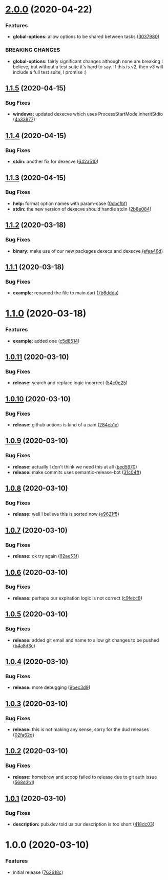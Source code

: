 # [2.0.0](https://github.com/brad-jones/drun/compare/v1.1.5...v2.0.0) (2020-04-22)


### Features

* **global-options:** allow options to be shared between tasks ([3037980](https://github.com/brad-jones/drun/commit/303798012fb15df53cf151110cc17b4398e6a63d))


### BREAKING CHANGES

* **global-options:** fairly significant changes although none are
breaking I believe, but without a test suite it's hard to say. If this is v2,
then v3 will include a full test suite, I promise :)

## [1.1.5](https://github.com/brad-jones/drun/compare/v1.1.4...v1.1.5) (2020-04-15)


### Bug Fixes

* **windows:** updated dexecve which uses ProcessStartMode.inheritStdio ([4a33877](https://github.com/brad-jones/drun/commit/4a3387735be0a77e472fd439888fbc3289df1899))

## [1.1.4](https://github.com/brad-jones/drun/compare/v1.1.3...v1.1.4) (2020-04-15)


### Bug Fixes

* **stdin:** another fix for dexecve ([642a510](https://github.com/brad-jones/drun/commit/642a5103e4d2bbab5f019055d05de1816bdda94c))

## [1.1.3](https://github.com/brad-jones/drun/compare/v1.1.2...v1.1.3) (2020-04-15)


### Bug Fixes

* **help:** format option names with param-case ([0cbcfbf](https://github.com/brad-jones/drun/commit/0cbcfbf87ef03af8b06c2271138dc8cab8bbd48c))
* **stdin:** the new version of dexecve should handle stdin ([2b8e084](https://github.com/brad-jones/drun/commit/2b8e084b1ec938e7bdb8a08f6fe7ce4bb6e45051))

## [1.1.2](https://github.com/brad-jones/drun/compare/v1.1.1...v1.1.2) (2020-03-18)


### Bug Fixes

* **binary:** make use of our new packages dexeca and dexecve ([efea46d](https://github.com/brad-jones/drun/commit/efea46d99d3acfeec65ed5145f059e1e3f4b98f8))

## [1.1.1](https://github.com/brad-jones/drun/compare/v1.1.0...v1.1.1) (2020-03-18)


### Bug Fixes

* **example:** renamed the file to main.dart ([7b6ddda](https://github.com/brad-jones/drun/commit/7b6ddda373a75e61a811dc5bede6dba11a195295))

# [1.1.0](https://github.com/brad-jones/drun/compare/v1.0.11...v1.1.0) (2020-03-18)


### Features

* **example:** added one ([c5d8514](https://github.com/brad-jones/drun/commit/c5d851447fe2618045a981b757f78519a0c29267))

## [1.0.11](https://github.com/brad-jones/drun/compare/v1.0.10...v1.0.11) (2020-03-10)


### Bug Fixes

* **release:** search and replace logic incorrect ([54c0e25](https://github.com/brad-jones/drun/commit/54c0e254f8075c72b4050ad8df4a4b5a235f7e9f))

## [1.0.10](https://github.com/brad-jones/drun/compare/v1.0.9...v1.0.10) (2020-03-10)


### Bug Fixes

* **release:** github actions is kind of a pain ([284eb1e](https://github.com/brad-jones/drun/commit/284eb1e6dfb4cd27dd79e7eafe9bf9d435e35e14))

## [1.0.9](https://github.com/brad-jones/drun/compare/v1.0.8...v1.0.9) (2020-03-10)


### Bug Fixes

* **release:** actually I don't think we need this at all ([bed5970](https://github.com/brad-jones/drun/commit/bed5970109667813c1b3797ae3ebd46a24641ae7))
* **release:** make commits uses semantic-release-bot ([31c04ff](https://github.com/brad-jones/drun/commit/31c04ff8b1a7c398774dd767cd304eb0acb10c29))

## [1.0.8](https://github.com/brad-jones/drun/compare/v1.0.7...v1.0.8) (2020-03-10)


### Bug Fixes

* **release:** well I believe this is sorted now ([e9621f5](https://github.com/brad-jones/drun/commit/e9621f531bf4e8d4307a6c402a4dc13c0a9b4bf3))

## [1.0.7](https://github.com/brad-jones/drun/compare/v1.0.6...v1.0.7) (2020-03-10)


### Bug Fixes

* **release:** ok try again ([62ae53f](https://github.com/brad-jones/drun/commit/62ae53f5c8e6cfa188e15f9a885ed000263a711a))

## [1.0.6](https://github.com/brad-jones/drun/compare/v1.0.5...v1.0.6) (2020-03-10)


### Bug Fixes

* **release:** perhaps our expiration logic is not correct ([c9fecc8](https://github.com/brad-jones/drun/commit/c9fecc826cdf4617987824f10a6703655b50a6a9))

## [1.0.5](https://github.com/brad-jones/drun/compare/v1.0.4...v1.0.5) (2020-03-10)


### Bug Fixes

* **release:** added git email and name to allow git changes to be pushed ([b4a8d3c](https://github.com/brad-jones/drun/commit/b4a8d3c22617cd412a7220d3ae5613c5928a6534))

## [1.0.4](https://github.com/brad-jones/drun/compare/v1.0.3...v1.0.4) (2020-03-10)


### Bug Fixes

* **release:** more debugging ([9bec3d9](https://github.com/brad-jones/drun/commit/9bec3d9d3779763af0704bb8eac1aeb6049b53e3))

## [1.0.3](https://github.com/brad-jones/drun/compare/v1.0.2...v1.0.3) (2020-03-10)


### Bug Fixes

* **release:** this is not making any sense, sorry for the dud releases ([02fa62d](https://github.com/brad-jones/drun/commit/02fa62db974fa5dbd7dd9c94ec4f6f387d000287))

## [1.0.2](https://github.com/brad-jones/drun/compare/v1.0.1...v1.0.2) (2020-03-10)


### Bug Fixes

* **release:** homebrew and scoop failed to release due to git auth issue ([568d3b1](https://github.com/brad-jones/drun/commit/568d3b136060a59128669417922efaa82ee84639))

## [1.0.1](https://github.com/brad-jones/drun/compare/v1.0.0...v1.0.1) (2020-03-10)


### Bug Fixes

* **description:** pub.dev told us our description is too short ([418dc03](https://github.com/brad-jones/drun/commit/418dc03a58b2f7a117953e3d5bbf8b6669eca4f8))

# 1.0.0 (2020-03-10)


### Features

* initial release ([762618c](https://github.com/brad-jones/drun/commit/762618c0832504f740023d955c6fdb223e385b91))
